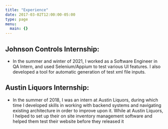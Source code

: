 ```yaml
---
title: "Experience"
date: 2017-03-02T12:00:00-05:00
type: page
menu:
  main: {}
---
```


## Johnson Controls Internship:

- In the summer and winter of 2021, I worked as a Software Engineer in QA Intern, and used Selenium/Appium to test various UI features. I also developed a tool for automatic generation of test xml file inputs.


## Austin Liquors Internship:

- In the summer of 2018, I was an intern at Austin Liquors, during which time I developed skills in working with backend systems and navigating existing architecture in order to improve upon it. While at Austin Liquors, I helped to set up their on site inventory management software and helped them test their website before they released it
